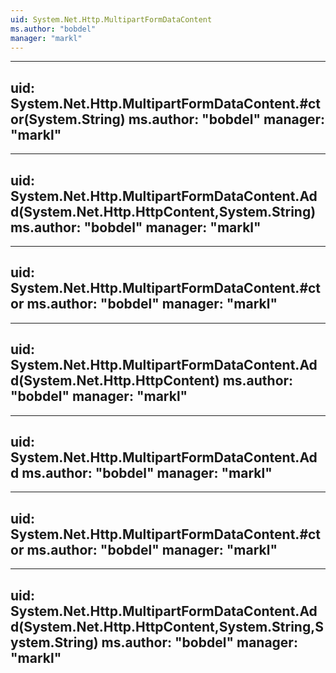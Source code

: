 ```yaml
---
uid: System.Net.Http.MultipartFormDataContent
ms.author: "bobdel"
manager: "markl"
---
```


---
uid: System.Net.Http.MultipartFormDataContent.#ctor(System.String)
ms.author: "bobdel"
manager: "markl"
---

---
uid: System.Net.Http.MultipartFormDataContent.Add(System.Net.Http.HttpContent,System.String)
ms.author: "bobdel"
manager: "markl"
---

---
uid: System.Net.Http.MultipartFormDataContent.#ctor
ms.author: "bobdel"
manager: "markl"
---

---
uid: System.Net.Http.MultipartFormDataContent.Add(System.Net.Http.HttpContent)
ms.author: "bobdel"
manager: "markl"
---

---
uid: System.Net.Http.MultipartFormDataContent.Add
ms.author: "bobdel"
manager: "markl"
---

---
uid: System.Net.Http.MultipartFormDataContent.#ctor
ms.author: "bobdel"
manager: "markl"
---

---
uid: System.Net.Http.MultipartFormDataContent.Add(System.Net.Http.HttpContent,System.String,System.String)
ms.author: "bobdel"
manager: "markl"
---

